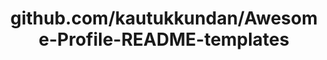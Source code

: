 ---
layout: post
title: github.com/kautukkundan/Awesome-Profile-README-templates
categories: link
tags: [انگلیسی, برنامه‌نویسی]
---